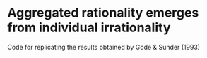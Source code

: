 # Aggregated rationality emerges from individual irrationality
Code for replicating the results obtained by Gode & Sunder (1993)

